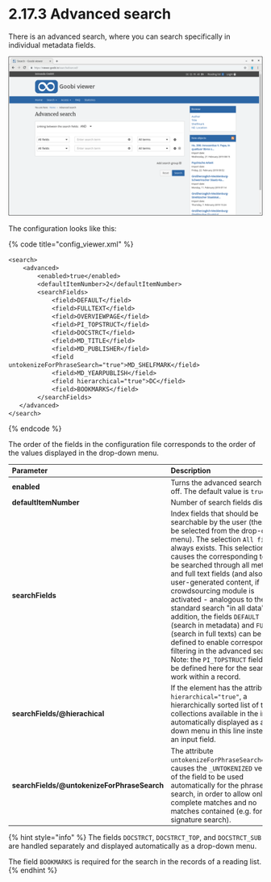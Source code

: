 # 2.17.3 Advanced search

There is an advanced search, where you can search specifically in individual metadata fields.

![Advanced search](../../.gitbook/assets/2.17.3.png)

The configuration looks like this:

{% code title="config\_viewer.xml" %}
```markup
<search>
    <advanced>
        <enabled>true</enabled>
        <defaultItemNumber>2</defaultItemNumber>
        <searchFields>
            <field>DEFAULT</field>
            <field>FULLTEXT</field>
            <field>OVERVIEWPAGE</field>
            <field>PI_TOPSTRUCT</field>
            <field>DOCSTRCT</field>
            <field>MD_TITLE</field>
            <field>MD_PUBLISHER</field>
            <field untokenizeForPhraseSearch="true">MD_SHELFMARK</field>
            <field>MD_YEARPUBLISH</field>
            <field hierarchical="true">DC</field>
            <field>BOOKMARKS</field>
        </searchFields>
   </advanced>
</search>
```
{% endcode %}

The order of the fields in the configuration file corresponds to the order of the values displayed in the drop-down menu.

| **Parameter**  | Description |
| :--- | :--- |
| **enabled** | Turns the advanced search on or off. The default value is `true`. |
| **defaultItemNumber** | Number of search fields displayed |
| **searchFields**  | Index fields that should be searchable by the user \(these can be selected from the drop-down menu\). The selection `All fields` always exists. This selection causes the corresponding term to be searched through all metadata and full text fields \(and also in user-generated content, if crowdsourcing module is activated - analogous to the standard search "in all data". In addition, the fields `DEFAULT` \(search in metadata\) and `FULLTEXT` \(search in full texts\) can be defined to enable corresponding filtering in the advanced search. Note: the `PI_TOPSTRUCT` field must be defined here for the search to work within a record. |
| **searchFields/@hierachical** | If the element has the attribute `hierarchical="true"`, a hierarchically sorted list of the collections available in the index is automatically displayed as a drop-down menu in this line instead of an input field. |
| **searchFields/@untokenizeForPhraseSearch** | The attribute `untokenizeForPhraseSearch="true"` causes the `_UNTOKENIZED` version of the field to be used automatically for the phrase search, in order to allow only complete matches and no matches contained \(e.g. for a signature search\). |

{% hint style="info" %}
The fields `DOCSTRCT`, `DOCSTRCT_TOP`, and `DOCSTRCT_SUB` are handled separately and displayed automatically as a drop-down menu.

The field `BOOKMARKS` is required for the search in the records of a reading list.
{% endhint %}

